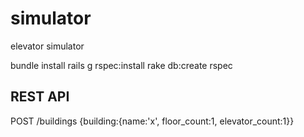 # simulator
elevator simulator

bundle install
rails g rspec:install
rake db:create
rspec


REST API
-------------------------

POST /buildings {building:{name:'x', floor_count:1, elevator_count:1}}
